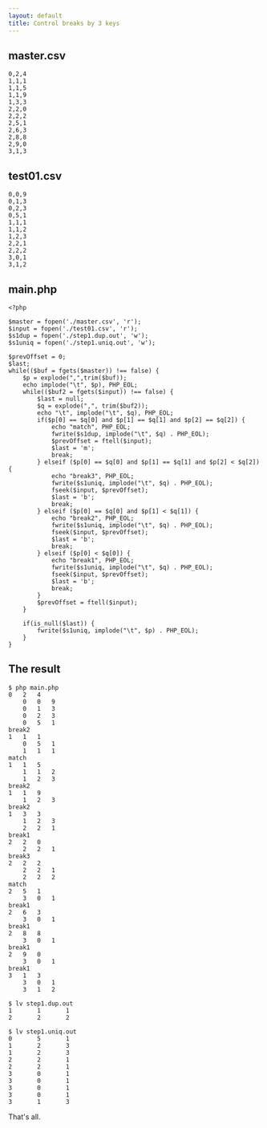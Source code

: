 ```yaml
---
layout: default
title: Control breaks by 3 keys
---
```


## master.csv

	0,2,4
	1,1,1
	1,1,5
	1,1,9
	1,3,3
	2,2,0
	2,2,2
	2,5,1
	2,6,3
	2,8,8
	2,9,0
	3,1,3

## test01.csv

	0,0,9
	0,1,3
	0,2,3
	0,5,1
	1,1,1
	1,1,2
	1,2,3
	2,2,1
	2,2,2
	3,0,1
	3,1,2


## main.php

	<?php

	$master = fopen('./master.csv', 'r');
	$input = fopen('./test01.csv', 'r');
	$s1dup = fopen('./step1.dup.out', 'w');
	$s1uniq = fopen('./step1.uniq.out', 'w');

	$prevOffset = 0;
	$last;
	while(($buf = fgets($master)) !== false) {
		$p = explode(",",trim($buf));
		echo implode("\t", $p), PHP_EOL;
		while(($buf2 = fgets($input)) !== false) {
			$last = null;
			$q = explode(",", trim($buf2));
			echo "\t", implode("\t", $q), PHP_EOL;
			if($p[0] == $q[0] and $p[1] == $q[1] and $p[2] == $q[2]) {
				echo "match", PHP_EOL;
				fwrite($s1dup, implode("\t", $q) . PHP_EOL);
				$prevOffset = ftell($input);
				$last = 'm';
				break;
			} elseif ($p[0] == $q[0] and $p[1] == $q[1] and $p[2] < $q[2]) {
				echo "break3", PHP_EOL;
				fwrite($s1uniq, implode("\t", $q) . PHP_EOL);
				fseek($input, $prevOffset);
				$last = 'b';
				break;
			} elseif ($p[0] == $q[0] and $p[1] < $q[1]) {
				echo "break2", PHP_EOL;
				fwrite($s1uniq, implode("\t", $q) . PHP_EOL);
				fseek($input, $prevOffset);
				$last = 'b';
				break;
			} elseif ($p[0] < $q[0]) {
				echo "break1", PHP_EOL;
				fwrite($s1uniq, implode("\t", $q) . PHP_EOL);
				fseek($input, $prevOffset);
				$last = 'b';
				break;
			}
			$prevOffset = ftell($input);
		}

		if(is_null($last)) {
			fwrite($s1uniq, implode("\t", $p) . PHP_EOL);
		}
	}

## The result

	$ php main.php
	0	2	4
		0	0	9
		0	1	3
		0	2	3
		0	5	1
	break2
	1	1	1
		0	5	1
		1	1	1
	match
	1	1	5
		1	1	2
		1	2	3
	break2
	1	1	9
		1	2	3
	break2
	1	3	3
		1	2	3
		2	2	1
	break1
	2	2	0
		2	2	1
	break3
	2	2	2
		2	2	1
		2	2	2
	match
	2	5	1
		3	0	1
	break1
	2	6	3
		3	0	1
	break1
	2	8	8
		3	0	1
	break1
	2	9	0
		3	0	1
	break1
	3	1	3
		3	0	1
		3	1	2

	$ lv step1.dup.out
	1       1       1
	2       2       2

	$ lv step1.uniq.out
	0       5       1
	1       2       3
	1       2       3
	2       2       1
	2       2       1
	3       0       1
	3       0       1
	3       0       1
	3       0       1
	3       1       3

That's all.

